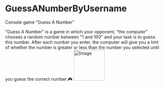 # GuessANumberByUsername
Console game "Guess A Number"

"Guess A Number" is a game in which your opponent, "the computer" chooses a random number between "1 and 100" and your task is to guess this number. After each number you enter, the computer will give you a hint of whether the number is greater or less than the number you selected until you guess the correct number.🎮
<img alt="Image" width="100px" scr="[[5fb6d011e3a97.jpg](https://github.com/KristinaMorits/GuessANumberByUsername/blob/main/5fb6d011e3a97.jpg)](https://github.com/KristinaMorits/GuessANumberByUsername/blob/main/5fb6d011e3a97.jpg)"/>
